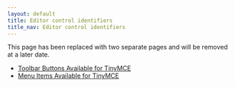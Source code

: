 ```yaml
---
layout: default
title: Editor control identifiers
title_nav: Editor control identifiers
---
```


This page has been replaced with two separate pages and will be removed at a later date.

- [Toolbar Buttons Available for TinyMCE]({{site.baseurl}}/advanced/available-toolbar-buttons/)
- [Menu Items Available for TinyMCE]({{site.baseurl}}/advanced/available-menu-items/)